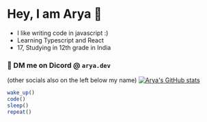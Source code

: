 # Hey, I am Arya 👋
<ul>
  <li>I like writing code in javascript :)</li>
  <li>Learning Typescript and React</li>
  <li>17, Studying in 12th grade in India</li>
</ul>

### 📧 DM me on Dicord @ `arya.dev`
(other socials also on the left below my name)
[![Arya's GitHub stats](https://github-readme-stats.vercel.app/api?Arya4930=anuraghazra)](https://github.com/Arya4930/github-readme-stats)
```js
wake_up()
code()
sleep()
repeat()
